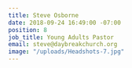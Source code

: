 ```yaml
---
title: Steve Osborne
date: 2018-09-24 16:49:00 -07:00
position: 8
job_title: Young Adults Pastor
email: steve@daybreakchurch.org
image: "/uploads/Headshots-7.jpg"
---
```


